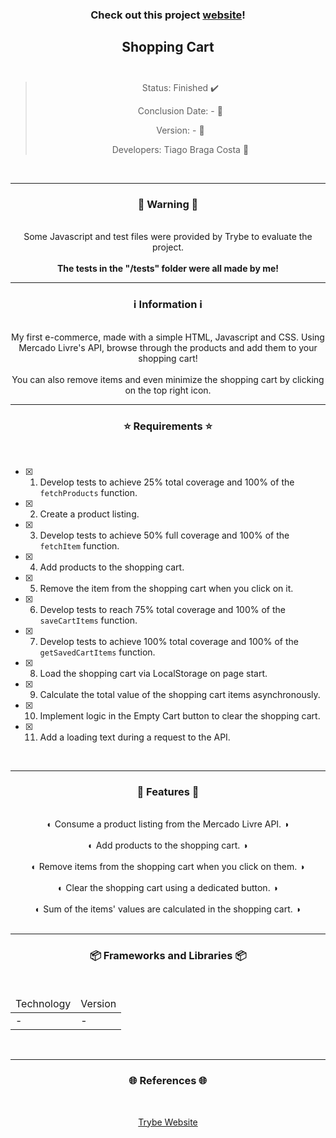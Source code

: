 <div align="center">
  <h3>
    Check out this project <a href="https://ztiagok.github.io/trybe-11.shopping-cart/"> website</a>! 
  <h3>
  <h2>
    Shopping Cart
    <br><br>
  </h2>

  > Status: Finished ✔️
  >
  > Conclusion Date: - 📆
  >
  > Version: - 🧪
  >
  > Developers: Tiago Braga Costa 👤

  <br>
  <hr>
  <h3>
     🚨 Warning 🚨
  </h3>
  <br>
  <span> Some Javascript and test files were provided by Trybe to evaluate the project. </span>
  <br><br>
  <b> The tests in the "/tests" folder were all made by me! </b>
  <br>
  <hr>
  <h3>
    ℹ️ Information ℹ️
  </h3>
  <br>
  <span> My first e-commerce, made with a simple HTML, Javascript and CSS. Using Mercado Livre's API, browse through the products and add them to your shopping cart! </span> 
  <br><br>
  <span> You can also remove items and even minimize the shopping cart by clicking on the top right icon. </span>
  <br>
  <hr>
  <h3>
    ⭐ Requirements ⭐
  </h3>
  <div align="left">
  <br>
  
- [X] 1. Develop tests to achieve 25% total coverage and 100% of the `fetchProducts` function.
- [X] 2. Create a product listing.
- [X] 3. Develop tests to achieve 50% full coverage and 100% of the `fetchItem` function.
- [X] 4. Add products to the shopping cart.
- [X] 5. Remove the item from the shopping cart when you click on it.
- [X] 6. Develop tests to reach 75% total coverage and 100% of the `saveCartItems` function.
- [X] 7. Develop tests to achieve 100% total coverage and 100% of the `getSavedCartItems` function.
- [X] 8. Load the shopping cart via LocalStorage on page start.
- [X] 9. Calculate the total value of the shopping cart items asynchronously.
- [X] 10. Implement logic in the Empty Cart button to clear the shopping cart.
- [X] 11. Add a loading text during a request to the API.
  </div>
  <br>
  <hr>
  <h3>
   📄 Features 📄
  </h3>
  <br>
  <span> ◐ Consume a product listing from the Mercado Livre API. ◑ </span>
  <br><br>
  <span> ◐ Add products to the shopping cart. ◑ </span>
  <br><br>
  <span> ◐ Remove items from the shopping cart when you click on them. ◑ </span>
  <br><br>
  <span> ◐ Clear the shopping cart using a dedicated button. ◑ </span>
  <br><br>
  <span> ◐ Sum of the items' values are calculated in the shopping cart. ◑ </span>
  <br><br>
  <hr>
  <h3>
    📦 Frameworks and Libraries 📦
  </h3>
  <br>
  <table>
    <thead>
      <td> Technology </td>
      <td> Version </td>
    </thead>
    <tbody>
      <tr>
        <td> - </td>
        <td> - </td>
      </tr>
    </tbody>
  </table>
  <br>
  <hr>
  <h3>
    🌐 References 🌐
  </h3>
    <br>
    <p> <a href="https://www.betrybe.com/"> Trybe Website </a> </p>
</div>

